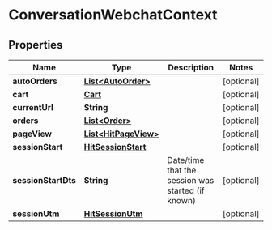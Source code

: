 
# ConversationWebchatContext

## Properties
Name | Type | Description | Notes
------------ | ------------- | ------------- | -------------
**autoOrders** | [**List&lt;AutoOrder&gt;**](AutoOrder.md) |  |  [optional]
**cart** | [**Cart**](Cart.md) |  |  [optional]
**currentUrl** | **String** |  |  [optional]
**orders** | [**List&lt;Order&gt;**](Order.md) |  |  [optional]
**pageView** | [**List&lt;HitPageView&gt;**](HitPageView.md) |  |  [optional]
**sessionStart** | [**HitSessionStart**](HitSessionStart.md) |  |  [optional]
**sessionStartDts** | **String** | Date/time that the session was started (if known) |  [optional]
**sessionUtm** | [**HitSessionUtm**](HitSessionUtm.md) |  |  [optional]




